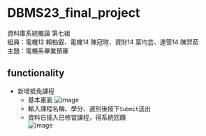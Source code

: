 # DBMS23_final_project
資料庫系統概論 第七組 <br>
組員：電機12 賴柏叡、電機14 陳冠瑄、資財14 葉均芸、運管14 陳羿茹 <br>
主題：電機系畢業預審
## functionality
* 新增抵免課程
  * 基本畫面
    ![image](https://github.com/yrc40/DBMS23_final_project/assets/125744143/633188e8-a7d6-4977-99de-df2a61b17ab8) <br>
  * 輸入課程名稱、學分、選別後按下`Submit`送出 <br>
  * 資料已插入已修習課程，得系統回饋 <br>
    ![image](https://github.com/yrc40/DBMS23_final_project/assets/125744143/89dcefeb-e909-4476-86e2-19e4bc18fd03)

    
